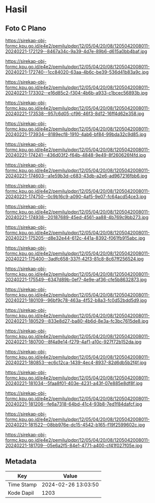 # Hasil

## Foto C Plano

https://sirekap-obj-formc.kpu.go.id/e4e2/pemilu/pdpr/12/05/04/20/08/1205042008011-20240221-172129--8467a34c-9a39-4d7e-89b6-d615a0bb4baf.jpg

https://sirekap-obj-formc.kpu.go.id/e4e2/pemilu/pdpr/12/05/04/20/08/1205042008011-20240221-172740--1cc84020-63aa-4b6c-be39-536d41b83a9c.jpg

https://sirekap-obj-formc.kpu.go.id/e4e2/pemilu/pdpr/12/05/04/20/08/1205042008011-20240221-173302--e16d85c2-f304-4b6b-a933-c1bcec56893b.jpg

https://sirekap-obj-formc.kpu.go.id/e4e2/pemilu/pdpr/12/05/04/20/08/1205042008011-20240221-173538--957c6d05-cf96-46f3-8d12-16ff4d62e358.jpg

https://sirekap-obj-formc.kpu.go.id/e4e2/pemilu/pdpr/12/05/04/20/08/1205042008011-20240221-173934--8189ecf8-1910-4ab6-bf84-99bda32c9d85.jpg

https://sirekap-obj-formc.kpu.go.id/e4e2/pemilu/pdpr/12/05/04/20/08/1205042008011-20240221-174241--436d03f2-f64b-4848-9e49-8f260626f4fd.jpg

https://sirekap-obj-formc.kpu.go.id/e4e2/pemilu/pdpr/12/05/04/20/08/1205042008011-20240221-174603--a1e59b3d-c683-43db-a2e6-ad967216fbb6.jpg

https://sirekap-obj-formc.kpu.go.id/e4e2/pemilu/pdpr/12/05/04/20/08/1205042008011-20240221-174750--0c9b16c9-a090-4af5-9e07-fc64acd54ce3.jpg

https://sirekap-obj-formc.kpu.go.id/e4e2/pemilu/pdpr/12/05/04/20/08/1205042008011-20240221-174938--20187689-45ed-4561-aa88-4b769c9bb273.jpg

https://sirekap-obj-formc.kpu.go.id/e4e2/pemilu/pdpr/12/05/04/20/08/1205042008011-20240221-175205--d8e32e44-612c-441a-8392-f061fb915abc.jpg

https://sirekap-obj-formc.kpu.go.id/e4e2/pemilu/pdpr/12/05/04/20/08/1205042008011-20240221-175400--3adfc658-337f-42f3-81c8-8c67ff256524.jpg

https://sirekap-obj-formc.kpu.go.id/e4e2/pemilu/pdpr/12/05/04/20/08/1205042008011-20240221-175549--6347d89b-0ef7-4e9e-af36-cfe5b8632873.jpg

https://sirekap-obj-formc.kpu.go.id/e4e2/pemilu/pdpr/12/05/04/20/08/1205042008011-20240221-180109--96bf9c78-463a-4f52-b8a3-fc0d52bdd5d9.jpg

https://sirekap-obj-formc.kpu.go.id/e4e2/pemilu/pdpr/12/05/04/20/08/1205042008011-20240221-180529--833e8d27-ba80-4b6d-8e3a-fc3bc7615de8.jpg

https://sirekap-obj-formc.kpu.go.id/e4e2/pemilu/pdpr/12/05/04/20/08/1205042008011-20240221-180700--8f4a9e14-f279-4af1-a10c-927f72b152da.jpg

https://sirekap-obj-formc.kpu.go.id/e4e2/pemilu/pdpr/12/05/04/20/08/1205042008011-20240221-180853--ec6c12ca-1439-4ec4-8937-82d6db5b2f4f.jpg

https://sirekap-obj-formc.kpu.go.id/e4e2/pemilu/pdpr/12/05/04/20/08/1205042008011-20240221-181034--5faa8f01-403e-4231-a43f-07e885e8df8f.jpg

https://sirekap-obj-formc.kpu.go.id/e4e2/pemilu/pdpr/12/05/04/20/08/1205042008011-20240221-181206--fe6a7318-64bd-41c4-93b8-7ed1f84dafcf.jpg

https://sirekap-obj-formc.kpu.go.id/e4e2/pemilu/pdpr/12/05/04/20/08/1205042008011-20240221-181522--08bb976e-dc15-4542-b165-f19f2599602c.jpg

https://sirekap-obj-formc.kpu.go.id/e4e2/pemilu/pdpr/12/05/04/20/08/1205042008011-20240221-181709--05e6a2f5-84e1-4771-a400-cf41f027f05e.jpg


## Metadata

| Key        | Value               |
| ---------- | ------------------- |
| Time Stamp | 2024-02-26 13:03:50 |
| Kode Dapil | 1203                |



